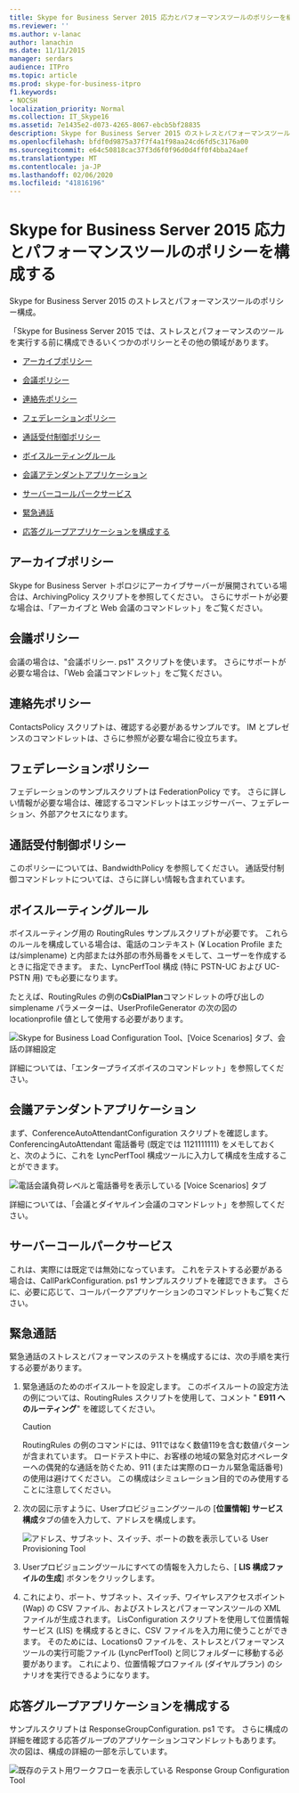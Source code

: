 ```yaml
---
title: Skype for Business Server 2015 応力とパフォーマンスツールのポリシーを構成する
ms.reviewer: ''
ms.author: v-lanac
author: lanachin
ms.date: 11/11/2015
manager: serdars
audience: ITPro
ms.topic: article
ms.prod: skype-for-business-itpro
f1.keywords:
- NOCSH
localization_priority: Normal
ms.collection: IT_Skype16
ms.assetid: 7e1435e2-d073-4265-8067-ebcb5bf28835
description: Skype for Business Server 2015 のストレスとパフォーマンスツールのポリシー構成。
ms.openlocfilehash: bfdf0d9875a37f7f4a1f98aa24cd6fd5c3176a00
ms.sourcegitcommit: e64c50818cac37f3d6f0f96d0d4ff0f4bba24aef
ms.translationtype: MT
ms.contentlocale: ja-JP
ms.lasthandoff: 02/06/2020
ms.locfileid: "41816196"
---
```

# <a name="configuring-policies-for-the-skype-for-business-server-2015-stress-and-performance-tool"></a>Skype for Business Server 2015 応力とパフォーマンスツールのポリシーを構成する
 
Skype for Business Server 2015 のストレスとパフォーマンスツールのポリシー構成。
  
「Skype for Business Server 2015 では、ストレスとパフォーマンスのツールを実行する前に構成できるいくつかのポリシーとその他の領域があります。
  
- [アーカイブポリシー](configuring-policies.md#ArchivingPolicy)
    
- [会議ポリシー](configuring-policies.md#ConferencingPolicy)
    
- [連絡先ポリシー](configuring-policies.md#ContactsPolicy)
    
- [フェデレーションポリシー](configuring-policies.md#FederationPolicy)
    
- [通話受付制御ポリシー](configuring-policies.md#CACPolicy)
    
- [ボイスルーティングルール](configuring-policies.md#VoiceRoutingRules)
    
- [会議アテンダントアプリケーション](configuring-policies.md#ConfAttendantApp)
    
- [サーバーコールパークサービス](configuring-policies.md#ServerCallParkServ)
    
- [緊急通話](configuring-policies.md#EmergencyCalls)
    
- [応答グループアプリケーションを構成する](configuring-policies.md#ConfigResponseGroupApp)
    
## <a name="archiving-policy"></a>アーカイブポリシー
<a name="ArchivingPolicy"> </a>

Skype for Business Server トポロジにアーカイブサーバーが展開されている場合は、ArchivingPolicy スクリプトを参照してください。 さらにサポートが必要な場合は、「アーカイブと Web 会議のコマンドレット」をご覧ください。
  
## <a name="conferencing-policy"></a>会議ポリシー
<a name="ConferencingPolicy"> </a>

会議の場合は、"会議ポリシー. ps1" スクリプトを使います。 さらにサポートが必要な場合は、「Web 会議コマンドレット」をご覧ください。
  
## <a name="contacts-policy"></a>連絡先ポリシー
<a name="ContactsPolicy"> </a>

ContactsPolicy スクリプトは、確認する必要があるサンプルです。 IM とプレゼンスのコマンドレットは、さらに参照が必要な場合に役立ちます。
  
## <a name="federation-policy"></a>フェデレーションポリシー
<a name="FederationPolicy"> </a>

フェデレーションのサンプルスクリプトは FederationPolicy です。 さらに詳しい情報が必要な場合は、確認するコマンドレットはエッジサーバー、フェデレーション、外部アクセスになります。
  
## <a name="call-admission-control-policy"></a>通話受付制御ポリシー
<a name="CACPolicy"> </a>

このポリシーについては、BandwidthPolicy を参照してください。 通話受付制御コマンドレットについては、さらに詳しい情報も含まれています。
  
## <a name="voice-routing-rules"></a>ボイスルーティングルール
<a name="VoiceRoutingRules"> </a>

ボイスルーティング用の RoutingRules サンプルスクリプトが必要です。 これらのルールを構成している場合は、電話のコンテキスト (¥ Location Profile または/simplename) と内部または外部の市外局番をメモして、ユーザーを作成するときに指定できます。 また、LyncPerfTool 構成 (特に PSTN-UC および UC-PSTN 用) でも必要になります。
  
たとえば、RoutingRules の例の**CsDialPlan**コマンドレットの呼び出しの simplename パラメーターは、UserProfileGenerator の次の図の locationprofile 値として使用する必要があります。
  
![Skype for Business Load Configuration Tool、[Voice Scenarios] タブ、会話の詳細設定](../../media/59f42e4e-8f1e-4d43-9ae2-9e6026191951.png)
  
詳細については、「エンタープライズボイスのコマンドレット」を参照してください。
  
## <a name="conference-attendant-application"></a>会議アテンダントアプリケーション
<a name="ConfAttendantApp"> </a>

まず、ConferenceAutoAttendantConfiguration スクリプトを確認します。 ConferencingAutoAttendant 電話番号 (既定では 1121111111) をメモしておくと、次のように、これを LyncPerfTool 構成ツールに入力して構成を生成することができます。
  
![電話会議負荷レベルと電話番号を表示している [Voice Scenarios] タブ](../../media/a3ea5fc0-8b3d-4842-b809-f137f470dbdc.png)
  
詳細については、「会議とダイヤルイン会議のコマンドレット」を参照してください。
  
## <a name="server-call-park-service"></a>サーバーコールパークサービス
<a name="ServerCallParkServ"> </a>

これは、実際には既定では無効になっています。 これをテストする必要がある場合は、CallParkConfiguration. ps1 サンプルスクリプトを確認できます。 さらに、必要に応じて、コールパークアプリケーションのコマンドレットもご覧ください。
  
## <a name="emergency-calls"></a>緊急通話
<a name="EmergencyCalls"> </a>

緊急通話のストレスとパフォーマンスのテストを構成するには、次の手順を実行する必要があります。
  
1. 緊急通話のためのボイスルートを設定します。 このボイスルートの設定方法の例については、RoutingRules スクリプトを使用して、コメント " **E911 へのルーティング**" を確認してください。
    
    > [!CAUTION]
    > RoutingRules の例のコマンドには、911ではなく数値119を含む数値パターンが含まれています。 ロードテスト中に、お客様の地域の緊急対応オペレーターへの偶発的な通話を防ぐため、911 (または実際のローカル緊急電話番号) の使用は避けてください。 この構成はシミュレーション目的でのみ使用することに注意してください。 
  
2. 次の図に示すように、Userプロビジョニングツールの [**位置情報] サービス構成**タブの値を入力して、アドレスを構成します。
    
     ![アドレス、サブネット、スイッチ、ポートの数を表示している User Provisioning Tool](../../media/ebe85a0c-750f-4301-97d4-d158a40ea98a.png)
  
3. Userプロビジョニングツールにすべての情報を入力したら、[ **LIS 構成ファイルの生成**] ボタンをクリックします。
    
4. これにより、ポート、サブネット、スイッチ、ワイヤレスアクセスポイント (Wap) の CSV ファイル、およびストレスとパフォーマンスツールの XML ファイルが生成されます。 LisConfiguration スクリプトを使用して位置情報サービス (LIS) を構成するときに、CSV ファイルを入力用に使うことができます。 そのためには、Locations0 ファイルを、ストレスとパフォーマンスツールの実行可能ファイル (LyncPerfTool) と同じフォルダーに移動する必要があります。 これにより、位置情報プロファイル (ダイヤルプラン) のシナリオを実行できるようになります。
    
## <a name="configuring-response-group-application"></a>応答グループアプリケーションを構成する
<a name="ConfigResponseGroupApp"> </a>

サンプルスクリプトは ResponseGroupConfiguration. ps1 です。 さらに構成の詳細を確認する応答グループのアプリケーションコマンドレットもあります。 次の図は、構成の詳細の一部を示しています。
  
![既存のテスト用ワークフローを表示している Response Group Configuration Tool](../../media/e218a345-4813-4332-8cff-b48de05017ef.jpg)
  

